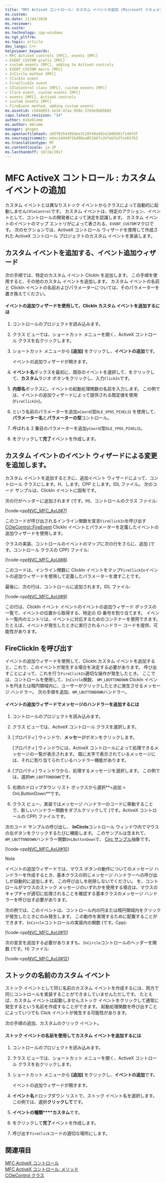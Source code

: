 ```yaml
---
title: "MFC ActiveX コントロール: カスタム イベントの追加 |Microsoft ドキュメント"
ms.custom: 
ms.date: 11/04/2016
ms.reviewer: 
ms.suite: 
ms.technology: cpp-windows
ms.tgt_pltfrm: 
ms.topic: article
dev_langs: C++
helpviewer_keywords:
- MFC ActiveX controls [MFC], events [MFC]
- EVENT_CUSTOM prefix [MFC]
- custom events [MFC], adding to ActiveX controls
- EVENT_CUSTOM macro [MFC]
- InCircle method [MFC]
- ClickIn event
- FireClickIn event
- COleControl class [MFC], custom events [MFC]
- Click event, custom events [MFC]
- events [MFC], ActiveX controls
- custom events [MFC]
- FireEvent method, adding custom events
ms.assetid: c584d053-1e34-47aa-958e-37d3e9b85892
caps.latest.revision: "14"
author: mikeblome
ms.author: mblome
manager: ghogen
ms.openlocfilehash: a93f0354395dee3110749a942e1800581f146fdf
ms.sourcegitcommit: ebec1d449f2bd98aa851667c2bfeb7e27ce657b2
ms.translationtype: MT
ms.contentlocale: ja-JP
ms.lasthandoff: 10/24/2017
---
```

# <a name="mfc-activex-controls-adding-custom-events"></a>MFC ActiveX コントロール : カスタム イベントの追加
カスタム イベントとは異なりストック イベントからクラスによって自動的に起動しません`COleControl`です。 カスタム イベントは、特定のアクション、イベントとして、コントロールの開発者によって決定を認識します。 カスタム イベントのイベントのマップ エントリがによって表される、`EVENT_CUSTOM`マクロです。 次のセクションでは、ActiveX コントロール ウィザードを使用して作成された ActiveX コントロール プロジェクトのカスタム イベントを実装します。  
  
##  <a name="_core_adding_a_custom_event_with_classwizard"></a>カスタム イベントを追加する、イベント追加ウィザード  
 次の手順では、特定のカスタム イベント ClickIn を追加します。 この手順を使用すると、その他のカスタム イベントを追加します。 カスタム イベントの名前と ClickIn イベントの名前およびパラメーターについては、そのパラメーターを置き換えてください。  
  
#### <a name="to-add-the-clickin-custom-event-using-the-add-event-wizard"></a>イベントの追加ウィザードを使用して、ClickIn カスタム イベントを追加するには  
  
1.  コントロールのプロジェクトを読み込みます。  
  
2.  クラス ビューでは、ショートカット メニューを開く、ActiveX コントロール クラスを右クリックします。  
  
3.  ショートカット メニューから **[追加]** をクリックし、**イベントの追加**です。  
  
     イベントの追加ウィザードが開きます。  
  
4.  **イベント名**ボックスを最初に、既存のイベントを選択して、をクリックして、**カスタム**ラジオ ボタンをクリックし、入力`ClickIn`です。  
  
5.  **内部名**ボックスに、イベントの起動処理関数の名前を入力します。 この例では、イベントの追加ウィザードによって提供される既定値を使用 (`FireClickIn`)。  
  
6.  という名前のパラメーターを追加`xCoord`(型`OLE_XPOS_PIXELS`) を使用して、**パラメーター名**と**パラメーターの型**コントロール。  
  
7.  呼ばれる 2 番目のパラメーターを追加`yCoord`(型`OLE_YPOS_PIXELS`)。  
  
8.  をクリックして**完了**イベントを作成します。  
  
##  <a name="_core_classwizard_changes_for_custom_events"></a>カスタム イベントのイベント ウィザードによる変更を追加します。  
 カスタム イベントを追加するときに、追加イベント ウィザードによって、コントロール クラスにします。H、します。CPP とします。IDL ファイル。 次のコード サンプルは、ClickIn イベントに固有です。  
  
 次の行がヘッダーに追加されます (です。H)、コントロールのクラス ファイル:  
  
 [!code-cpp[NVC_MFC_AxUI#7](../mfc/codesnippet/cpp/mfc-activex-controls-adding-custom-events_1.h)]  
  
 このコードが呼び出されるインライン関数を宣言`FireClickIn`を呼び出す[COleControl::FireEvent](../mfc/reference/colecontrol-class.md#fireevent) ClickIn イベントとパラメーターを定義したイベントの追加ウィザードを使用します。  
  
 クラスの実装、コントロールのイベントのマップに次の行をさらに、追加 (です。コントロール クラスの CPP) ファイル:  
  
 [!code-cpp[NVC_MFC_AxUI#8](../mfc/codesnippet/cpp/mfc-activex-controls-adding-custom-events_2.cpp)]  
  
 このコードは、インライン関数に ClickIn イベントをマップ`FireClickIn`イベントの追加ウィザードを使用して定義したパラメーターを渡すことです。  
  
 最後に、次の行は、コントロールに追加されます。IDL ファイル:  
  
 [!code-cpp[NVC_MFC_AxUI#9](../mfc/codesnippet/cpp/mfc-activex-controls-adding-custom-events_3.idl)]  
  
 この行は、ClickIn イベント イベントのイベントの追加ウィザード ボックスの一覧で、イベントの位置から取得する、特定の ID 番号を割り当てます。 イベント一覧内のエントリは、イベントに対応するためのコンテナーを使用できます。 たとえば、イベントが発生したときに実行されるハンドラー コードを提供、可能性があります。  
  
##  <a name="_core_calling_fireclickin"></a>FireClickIn を呼び出す  
 イベントの追加ウィザードを使用して、ClickIn カスタム イベントを追加すると、これで、このイベントが発生する場合を決定する必要があります。 呼び出すことによって、これを行う`FireClickIn`適切な操作が発生したとき。 ここでは、コントロールを使用して、`InCircle`関数、 `WM_LBUTTONDOWN` ClickIn イベントを円または楕円領域内に、ユーザーがクリックしたときに発生させるメッセージ ハンドラー。 次の手順を追加、`WM_LBUTTONDOWN`ハンドラー。  
  
#### <a name="to-add-a-message-handler-with-the-add-event-wizard"></a>イベントの追加ウィザードでメッセージのハンドラーを追加するには  
  
1.  コントロールのプロジェクトを読み込みます。  
  
2.  クラス ビューでは、ActiveX コントロール クラスを選択します。  
  
3.  [プロパティ] ウィンドウ、**メッセージ**ボタンをクリックします。  
  
     [プロパティ] ウィンドウには、ActiveX コントロールによって処理できるメッセージの一覧が表示されます。 既に太字で表示されているメッセージには、それに割り当てられているハンドラー機能があります。  
  
4.  [プロパティ] ウィンドウから、処理するメッセージを選択します。 この例では、選択`WM_LBUTTONDOWN`です。  
  
5.  右側のドロップダウン リスト ボックスから選択**\<追加 > OnLButtonDown**です。  
  
6.  クラス ビュー、実装ではメッセージ ハンドラーのコードに移動することで、新しいハンドラー関数をダブルクリックして (です。ActiveX コントロールの CPP) ファイルです。  
  
 次のコード サンプルの呼び出し、 **InCircle**コントロール ウィンドウ内でマウスの左ボタンをクリックするたびに機能します。 このサンプルは含まれて、`WM_LBUTTONDOWN`ハンドラー関数`OnLButtonDown`で、 [Circ サンプル](../visual-cpp-samples.md)抽象です。  
  
 [!code-cpp[NVC_MFC_AxUI#10](../mfc/codesnippet/cpp/mfc-activex-controls-adding-custom-events_4.cpp)]  
  
> [!NOTE]
>  イベントの追加ウィザードでは、マウス ボタンの動作についてのメッセージ ハンドラーを作成するとき、基本クラスの同じメッセージ ハンドラーへの呼び出しが自動的に追加します。 この呼び出しを削除しないでください。 を、コントロールがマウスのストック メッセージのいずれかを使用する場合は、マウスのキャプチャが適切に処理されることを確認する基本クラスのメッセージ ハンドラーを呼び出す必要があります。  
  
 次の例では、このイベントは、コントロール内の円または楕円領域内をクリックが発生したときにのみ発生します。 この動作を実現するために配置することができます、`InCircle`コントロールの実装内の関数 (です。Cpp):  
  
 [!code-cpp[NVC_MFC_AxUI#11](../mfc/codesnippet/cpp/mfc-activex-controls-adding-custom-events_5.cpp)]  
  
 次の宣言を追加する必要がありますも、`InCircle`コントロールのヘッダーを関数 (です。H) ファイル:  
  
 [!code-cpp[NVC_MFC_AxUI#12](../mfc/codesnippet/cpp/mfc-activex-controls-adding-custom-events_6.h)]  
  
##  <a name="_core_custom_events_with_stock_names"></a>ストックの名前のカスタム イベント  
 ストック イベントとして同じ名前のカスタム イベントを作成するには、両方で同じコントロールを実装することができましていませんただしです。 たとえば、カスタム イベントは起動しませんストック イベントをクリックして通常に発生するという名前を作成することができます。 起動処理関数を呼び出すことによっていつでも Click イベントが発生する可能性があります。  
  
 次の手順の追加、カスタムのクリック イベント。  
  
#### <a name="to-add-a-custom-event-that-uses-a-stock-event-name"></a>ストック イベントの名前を使用してカスタム イベントを追加するには  
  
1.  コントロールのプロジェクトを読み込みます。  
  
2.  クラス ビューでは、ショートカット メニューを開く、ActiveX コントロール クラスを右クリックします。  
  
3.  ショートカット メニューから **[追加]** をクリックし、**イベントの追加**です。  
  
     イベントの追加ウィザードが開きます。  
  
4.  **イベント名**ドロップダウン リストで、ストック イベント名を選択します。 この例では、選択**クリックして**です。  
  
5.  **イベントの種類****カスタム**です。  
  
6.  をクリックして**完了**イベントを作成します。  
  
7.  呼び出す`FireClick`コードの適切な場所にします。  
  
## <a name="see-also"></a>関連項目  
 [MFC ActiveX コントロール](../mfc/mfc-activex-controls.md)   
 [MFC ActiveX コントロール: メソッド](../mfc/mfc-activex-controls-methods.md)   
 [COleControl クラス](../mfc/reference/colecontrol-class.md)
